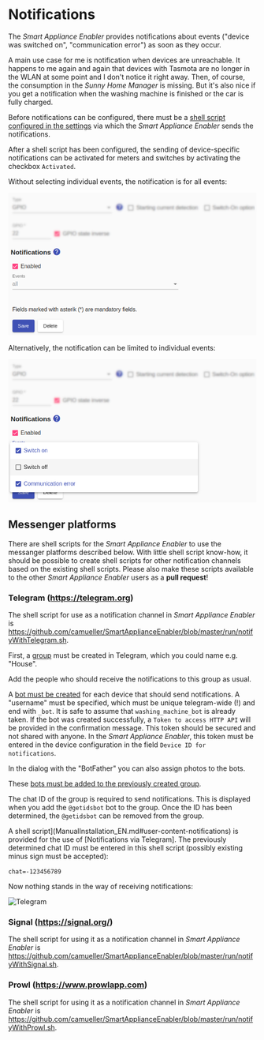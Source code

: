 # Notifications
The *Smart Appliance Enabler* provides notifications about events ("device was switched on", "communication error") as soon as they occur.

A main use case for me is notification when devices are unreachable. It happens to me again and again that devices with Tasmota are no longer in the WLAN at some point and I don't notice it right away. Then, of course, the consumption in the *Sunny Home Manager* is missing. But it's also nice if you get a notification when the washing machine is finished or the car is fully charged.

Before notifications can be configured, there must be a [shell script configured in the settings](Settings_EN.md#user-content-notifications) via which the *Smart Appliance Enabler* sends the notifications.

After a shell script has been configured, the sending of device-specific notifications can be activated for meters and switches by activating the checkbox `Activated`.

Without selecting individual events, the notification is for all events:

![Alle Ereignisse](../pics/fe/NotificationsAll_EN.png)

Alternatively, the notification can be limited to individual events:

![Ausgewählte Ereignisse](../pics/fe/NotificationsSome_EN.png)

## Messenger platforms
There are shell scripts for the *Smart Appliance Enabler* to use the messanger platforms described below. With little shell script know-how, it should be possible to create shell scripts for other notification channels based on the existing shell scripts. Please also make these scripts available to the other *Smart Appliance Enabler* users as a **pull request**!

### Telegram (https://telegram.org)
The shell script for use as a notification channel in *Smart Appliance Enabler* is https://github.com/camueller/SmartApplianceEnabler/blob/master/run/notifyWithTelegram.sh.

First, a [group](https://telegram.org/faq/de#f-wie-kann-ich-eine-gruppe-erstellen-erstellen) must be created in Telegram, which you could name e.g. "House".

Add the people who should receive the notifications to this group as usual.

A [bot must be created](https://core.telegram.org/bots#3-how-do-i-create-a-bot) for each device that should send notifications. A "username" must be specified, which must be unique telegram-wide (!) and end with `_bot`. It is safe to assume that `washing_machine_bot` is already taken. If the bot was created successfully, a `Token to access HTTP API` will be provided in the confirmation message. This token should be secured and not shared with anyone. In the *Smart Appliance Enabler*, this token must be entered in the device configuration in the field `Device ID for notifications`.

In the dialog with the "BotFather" you can also assign photos to the bots.

These [bots must be added to the previously created group](https://telegram.org/faq/en#f-how-can-ich-ich-more-members-added-and-was-ist-ein-invite).

The chat ID of the group is required to send notifications. This is displayed when you add the `@getidsbot` bot to the group. Once the ID has been determined, the `@getidsbot` can be removed from the group.

A shell script](ManualInstallation_EN.md#user-content-notifications) is provided for the use of [Notifications via Telegram]. The previously determined chat ID must be entered in this shell script (possibly existing minus sign must be accepted):
```
chat=-123456789
```

Now nothing stands in the way of receiving notifications:

![Telegram](../pics/Telegram.jpg)

### Signal (https://signal.org/)
The shell script for using it as a notification channel in *Smart Appliance Enabler* is https://github.com/camueller/SmartApplianceEnabler/blob/master/run/notifyWithSignal.sh.

### Prowl (https://www.prowlapp.com)
The shell script for using it as a notification channel in *Smart Appliance Enabler* is https://github.com/camueller/SmartApplianceEnabler/blob/master/run/notifyWithProwl.sh.
